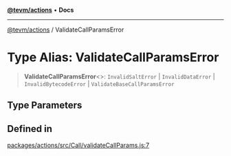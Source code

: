 [**@tevm/actions**](../README.md) • **Docs**

***

[@tevm/actions](../globals.md) / ValidateCallParamsError

# Type Alias: ValidateCallParamsError

> **ValidateCallParamsError**\<\>: `InvalidSaltError` \| `InvalidDataError` \| `InvalidBytecodeError` \| `ValidateBaseCallParamsError`

## Type Parameters

## Defined in

[packages/actions/src/Call/validateCallParams.js:7](https://github.com/qbzzt/tevm-monorepo/blob/main/packages/actions/src/Call/validateCallParams.js#L7)

